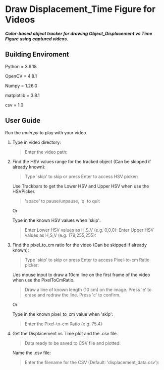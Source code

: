 # Draw Displacement_Time Figure for Videos
 ***Color-based object tracker for drawing Object_Displacement vs Time Figure using captured videos.***

## Building Enviroment
Python = 3.9.18

OpenCV = 4.8.1

Numpy = 1.26.0

matplotlib = 3.8.1

csv = 1.0

## User Guide
Run the _main.py_ to play with your video.

1. Type in video directory:
    > Enter the video path: 

2. Find the HSV values range for the tracked object (Can be skipped if already known):
    > Type 'skip' to skip or press Enter to access HSV picker: 

    Use Trackbars to get the Lower HSV and Upper HSV when use the HSVPicker.
    > 'space' to pause/unpause, 'q' to quit

    Or

    Type in the known HSV values when 'skip':
    > Enter Lower HSV values as H,S,V (e.g. 0,0,0): 
    > Enter Upper HSV values as H,S,V (e.g. 179,255,255): 

3. Find the pixel_to_cm ratio for the video (Can be skipped if already known):
    > Type 'skip' to skip or press Enter to access Pixel-to-cm Ratio picker: 

    Ues mouse input to draw a 10cm line on the first frame of the video when use the PixelToCmRatio.
    > Draw a line of known length (10 cm) on the image. Press 'e' to erase and redraw the line. Press 'c' to confirm.

    Or

    Type in the known pixel_to_cm value when 'skip':
    > Enter the Pixel-to-cm Ratio (e.g. 75.4): 

4. Get the Displacement vs Time plot and the .csv file.
    > Data ready to be saved to CSV file and plotted.

    Name the .csv file:
    > Enter the filename for the CSV (Default: 'displacement_data.csv'): 
